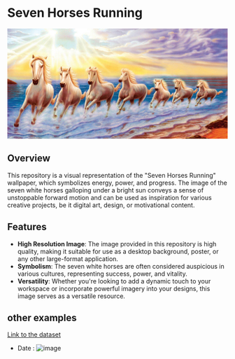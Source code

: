# Seven Horses Running

![Seven Horses Running](https://github.com/yashkumbalkar/temp/blob/main/wp4696867-7horse-wallpapers.jpg)

## Overview

This repository is a visual representation of the "Seven Horses Running" wallpaper, which symbolizes energy, power, and progress. The image of the seven white horses galloping under a bright sun conveys a sense of unstoppable forward motion and can be used as inspiration for various creative projects, be it digital art, design, or motivational content.

## Features

- **High Resolution Image**: The image provided in this repository is high quality, making it suitable for use as a desktop background, poster, or any other large-format application.
- **Symbolism**: The seven white horses are often considered auspicious in various cultures, representing success, power, and vitality.
- **Versatility**: Whether you're looking to add a dynamic touch to your workspace or incorporate powerful imagery into your designs, this image serves as a versatile resource.

## other examples

[Link to the dataset](https://www.kaggle.com/datasets/nelgiriyewithana/top-spotify-songs-2023/data)

* Date :
![image](https://github.com/imenbkr/Power-Bi-dashboards/assets/104791884/e4c6cfd6-679a-4528-a20e-da21ed2a9323)


